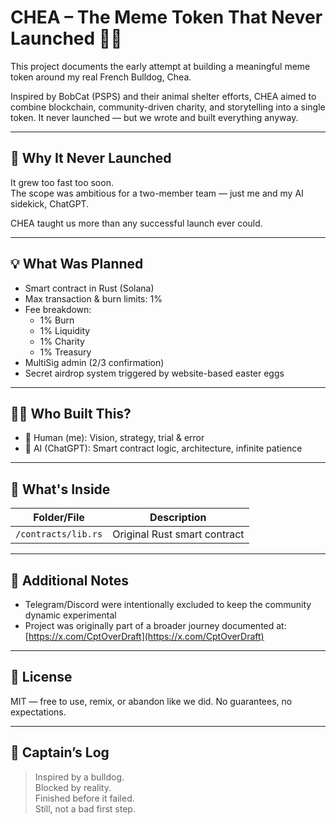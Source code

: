 # CHEA – The Meme Token That Never Launched 🐶💤

This project documents the early attempt at building a meaningful meme token around my real French Bulldog, Chea.

Inspired by BobCat (PSPS) and their animal shelter efforts, CHEA aimed to combine blockchain, community-driven charity, and storytelling into a single token. It never launched — but we wrote and built everything anyway.

---

## 🚧 Why It Never Launched

It grew too fast too soon.  
The scope was ambitious for a two-member team — just me and my AI sidekick, ChatGPT.

CHEA taught us more than any successful launch ever could.

---

## 💡 What Was Planned

- Smart contract in Rust (Solana)
- Max transaction & burn limits: 1%
- Fee breakdown:
  - 1% Burn  
  - 1% Liquidity  
  - 1% Charity  
  - 1% Treasury
- MultiSig admin (2/3 confirmation)
- Secret airdrop system triggered by website-based easter eggs

---

## 👨‍🚀 Who Built This?

- 🧠 Human (me): Vision, strategy, trial & error
- 🤖 AI (ChatGPT): Smart contract logic, architecture, infinite patience

---

## 📂 What's Inside

| Folder/File | Description |
|-------------|-------------|
| `/contracts/lib.rs` | Original Rust smart contract |

---

## 🔎 Additional Notes

- Telegram/Discord were intentionally excluded to keep the community dynamic experimental
- Project was originally part of a broader journey documented at:  
  [https://x.com/CptOverDraft](https://x.com/CptOverDraft)

---

## 📜 License

MIT — free to use, remix, or abandon like we did. No guarantees, no expectations.

---

## 🧭 Captain’s Log

> Inspired by a bulldog.  
> Blocked by reality.  
> Finished before it failed.  
> Still, not a bad first step.